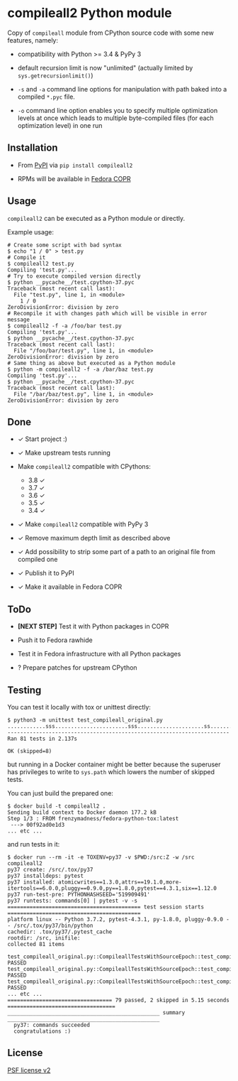 # compileall2 Python module

Copy of `compileall` module from CPython source code with some new features, namely:

* compatibility with Python >= 3.4 & PyPy 3

* default recursion limit is now "unlimited" (actually limited by `sys.getrecursionlimit()`)

* `-s` and `-a` command line options for manipulation with path baked into
  a compiled `*.pyc` file.

* `-o` command line option enables you to specify multiple optimization levels
  at once which leads to multiple byte-compiled files (for each optimization level)
  in one run

## Installation

* From [PyPI](https://pypi.org/project/compileall2/) via `pip install compileall2`

* RPMs will be available in [Fedora COPR](https://copr.fedorainfracloud.org/coprs/lbalhar/compileall2/)

## Usage

`compileall2` can be executed as a Python module or directly.

Example usage:

```shell
# Create some script with bad syntax
$ echo "1 / 0" > test.py
# Compile it
$ compileall2 test.py 
Compiling 'test.py'...
# Try to execute compiled version directly
$ python __pycache__/test.cpython-37.pyc 
Traceback (most recent call last):
  File "test.py", line 1, in <module>
    1 / 0
ZeroDivisionError: division by zero
# Recompile it with changes path which will be visible in error message
$ compileall2 -f -a /foo/bar test.py 
Compiling 'test.py'...
$ python __pycache__/test.cpython-37.pyc 
Traceback (most recent call last):
  File "/foo/bar/test.py", line 1, in <module>
ZeroDivisionError: division by zero
# Same thing as above but executed as a Python module
$ python -m compileall2 -f -a /bar/baz test.py 
Compiling 'test.py'...
$ python __pycache__/test.cpython-37.pyc 
Traceback (most recent call last):
  File "/bar/baz/test.py", line 1, in <module>
ZeroDivisionError: division by zero
```

## Done

* ✓ Start project :)

* ✓ Make upstream tests running

* Make `compileall2` compatible with CPythons:

  * 3.8 ✓
  * 3.7 ✓
  * 3.6 ✓
  * 3.5 ✓
  * 3.4 ✓

* ✓ Make `compileall2` compatible with PyPy 3

* ✓ Remove maximum depth limit as described above

* ✓ Add possibility to strip some part of a path to an original file from compiled one

* ✓ Publish it to PyPI

* ✓ Make it available in Fedora COPR

## ToDo

* **[NEXT STEP]** Test it with Python packages in COPR

* Push it to Fedora rawhide

* Test it in Fedora infrastructure with all Python packages

* ? Prepare patches for upstream CPython

## Testing

You can test it locally with tox or unittest directly:

```shell
$ python3 -m unittest test_compileall_original.py
............sss.......................sss.....................ss.................
----------------------------------------------------------------------
Ran 81 tests in 2.137s

OK (skipped=8)
```

but running in a Docker container might be better because the superuser has privileges to write to `sys.path` which lowers the number of skipped tests.

You can just build the prepared one:

```shell
$ docker build -t compileall2 .
Sending build context to Docker daemon 177.2 kB
Step 1/3 : FROM frenzymadness/fedora-python-tox:latest
 ---> 00f92ad0e1d3
... etc ...
```

and run tests in it:

```shell
$ docker run --rm -it -e TOXENV=py37 -v $PWD:/src:Z -w /src  compileall2
py37 create: /src/.tox/py37
py37 installdeps: pytest
py37 installed: atomicwrites==1.3.0,attrs==19.1.0,more-itertools==6.0.0,pluggy==0.9.0,py==1.8.0,pytest==4.3.1,six==1.12.0
py37 run-test-pre: PYTHONHASHSEED='519909491'
py37 runtests: commands[0] | pytest -v -s
========================================== test session starts ==========================================
platform linux -- Python 3.7.2, pytest-4.3.1, py-1.8.0, pluggy-0.9.0 -- /src/.tox/py37/bin/python
cachedir: .tox/py37/.pytest_cache
rootdir: /src, inifile:
collected 81 items

test_compileall_original.py::CompileallTestsWithSourceEpoch::test_compile_dir_pathlike PASSED
test_compileall_original.py::CompileallTestsWithSourceEpoch::test_compile_file_pathlike PASSED
test_compileall_original.py::CompileallTestsWithSourceEpoch::test_compile_file_pathlike_ddir PASSED
... etc ...
================================= 79 passed, 2 skipped in 5.15 seconds ==================================
________________________________________________ summary ________________________________________________
  py37: commands succeeded
  congratulations :)
```

## License

[PSF license v2](LICENSE)
